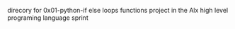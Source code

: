direcory for 0x01-python-if else loops functions project in the Alx high level programing language sprint 

